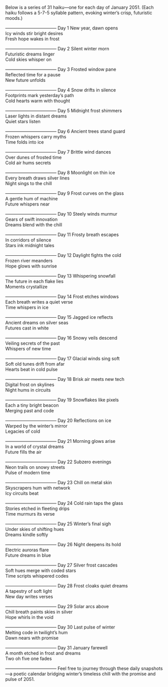 Below is a series of 31 haiku—one for each day of January 2051. (Each haiku follows a 5-7-5 syllable pattern, evoking winter’s crisp, futuristic moods.)

–––––––––––––––––––––––
Day 1
New year, dawn opens  
Icy winds stir bright desires  
Fresh hope wakes in frost

–––––––––––––––––––––––
Day 2
Silent winter morn  
Futuristic dreams linger  
Cold skies whisper on

–––––––––––––––––––––––
Day 3
Frosted window pane  
Reflected time for a pause  
New future unfolds

–––––––––––––––––––––––
Day 4
Snow drifts in silence  
Footprints mark yesterday’s path  
Cold hearts warm with thought

–––––––––––––––––––––––
Day 5
Midnight frost shimmers  
Laser lights in distant dreams  
Quiet stars listen

–––––––––––––––––––––––
Day 6
Ancient trees stand guard  
Frozen whispers carry myths  
Time folds into ice

–––––––––––––––––––––––
Day 7
Brittle wind dances  
Over dunes of frosted time  
Cold air hums secrets

–––––––––––––––––––––––
Day 8
Moonlight on thin ice  
Every breath draws silver lines  
Night sings to the chill

–––––––––––––––––––––––
Day 9
Frost curves on the glass  
A gentle hum of machine  
Future whispers near

–––––––––––––––––––––––
Day 10
Steely winds murmur  
Gears of swift innovation  
Dreams blend with the chill

–––––––––––––––––––––––
Day 11
Frosty breath escapes  
In corridors of silence  
Stars ink midnight tales

–––––––––––––––––––––––
Day 12
Daylight fights the cold  
Frozen river meanders  
Hope glows with sunrise

–––––––––––––––––––––––
Day 13
Whispering snowfall  
The future in each flake lies  
Moments crystallize

–––––––––––––––––––––––
Day 14
Frost etches windows  
Each breath writes a quiet verse  
Time whispers in ice

–––––––––––––––––––––––
Day 15
Jagged ice reflects  
Ancient dreams on silver seas  
Futures cast in white

–––––––––––––––––––––––
Day 16
Snowy veils descend  
Veiling secrets of the past  
Whispers of new time

–––––––––––––––––––––––
Day 17
Glacial winds sing soft  
Soft old tunes drift from afar  
Hearts beat in cold pulse

–––––––––––––––––––––––
Day 18
Brisk air meets new tech  
Digital frost on skylines  
Night hums in circuits

–––––––––––––––––––––––
Day 19
Snowflakes like pixels  
Each a tiny bright beacon  
Merging past and code

–––––––––––––––––––––––
Day 20
Reflections on ice  
Warped by the winter’s mirror  
Legacies of cold

–––––––––––––––––––––––
Day 21
Morning glows arise  
In a world of crystal dreams  
Future fills the air

–––––––––––––––––––––––
Day 22
Subzero evenings  
Neon trails on snowy streets  
Pulse of modern time

–––––––––––––––––––––––
Day 23
Chill on metal skin  
Skyscrapers hum with network  
Icy circuits beat

–––––––––––––––––––––––
Day 24
Cold rain taps the glass  
Stories etched in fleeting drips  
Time murmurs its verse

–––––––––––––––––––––––
Day 25
Winter’s final sigh  
Under skies of shifting hues  
Dreams kindle softly

–––––––––––––––––––––––
Day 26
Night deepens its hold  
Electric auroras flare  
Future dreams in blue

–––––––––––––––––––––––
Day 27
Silver frost cascades  
Soft hues merge with coded stars  
Time scripts whispered codes

–––––––––––––––––––––––
Day 28
Frost cloaks quiet dreams  
A tapestry of soft light  
New day writes verses

–––––––––––––––––––––––
Day 29
Solar arcs above  
Chill breath paints skies in silver  
Hope whirls in the void

–––––––––––––––––––––––
Day 30
Last pulse of winter  
Melting code in twilight’s hum  
Dawn nears with promise

–––––––––––––––––––––––
Day 31
January farewell  
A month etched in frost and dreams  
Two oh five one fades

–––––––––––––––––––––––
Feel free to journey through these daily snapshots—a poetic calendar bridging winter’s timeless chill with the promise and pulse of 2051.

